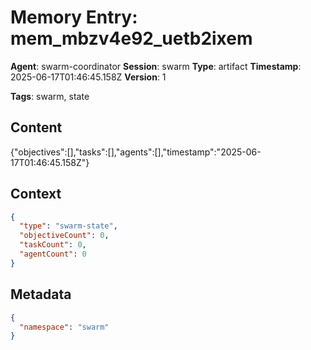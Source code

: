 # Memory Entry: mem_mbzv4e92_uetb2ixem

**Agent**: swarm-coordinator
**Session**: swarm
**Type**: artifact
**Timestamp**: 2025-06-17T01:46:45.158Z
**Version**: 1

**Tags**: swarm, state

## Content

{"objectives":[],"tasks":[],"agents":[],"timestamp":"2025-06-17T01:46:45.158Z"}

## Context

```json
{
  "type": "swarm-state",
  "objectiveCount": 0,
  "taskCount": 0,
  "agentCount": 0
}
```

## Metadata

```json
{
  "namespace": "swarm"
}
```
